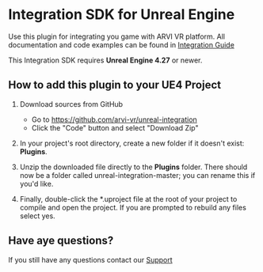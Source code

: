# Integration SDK for Unreal Engine
Use this plugin for integrating you game with ARVI VR platform. All documentation and code examples can be found in [Integration Guide](https://arvi-vr.github.io/integration-guide/tabs/integrations-unreal/)

This Integration SDK requires **Unreal Engine 4.27** or newer.

## How to add this plugin to your UE4 Project

1. Download sources from GitHub
    * Go to https://github.com/arvi-vr/unreal-integration
    * Click the "Code" button and select "Download Zip"

2. In your project's root directory, create a new folder if it doesn't exist: **Plugins**.
3. Unzip the downloaded file directly to the **Plugins** folder. There should now be a folder called unreal-integration-master; you can rename this if you'd like.
4. Finally, double-click the *.uproject file at the root of your project to compile and open the project. If you are prompted to rebuild any files select yes.

## Have aye questions?
If you still have any questions contact our [Support](mailto:vr.support@arvilab.com)
